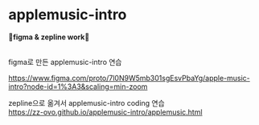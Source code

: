 # applemusic-intro

👾<b>figma & zepline work</b>👾

</br>
figma로 만든 applemusic-intro 연습</br>

https://www.figma.com/proto/7l0N9W5mb301sgEsvPbaYg/apple-music-intro?node-id=1%3A3&scaling=min-zoom


zepline으로 옮겨서 applemusic-intro coding 연습</br>
https://zz-ovo.github.io/applemusic-intro/applemusic.html
